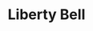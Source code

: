 ---
pid: ns153
title: Liberty Bell
location_transcription: Center City
coordinates: "[-75.149964956927, 39.949742920441]"
zipcode: '19147'
gen_neighborhood: South Philadelphia
neighborhood: Queen Village,Bella Vista,Pennsport,Italian Market
outside_phl: 
age: '37'
age_range: 30-39
instagram: 
image_file_name: ns_153.jpg
proposal_transcription: 
topic: Unknown
topic_summary: '0'
type: Other No Form
keywords_other: 
credit: Wanda Jimenez
image_labels: 
twitter: 
facebook: 
permalink: "/monuments/ns153/"
layout: item-page
---